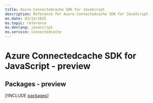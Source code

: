 ```yaml
---
title: Azure Connectedcache SDK for JavaScript
description: Reference for Azure Connectedcache SDK for JavaScript
ms.date: 03/14/2025
ms.topic: reference
ms.devlang: javascript
ms.service: connectedcache
---
```

# Azure Connectedcache SDK for JavaScript - preview
## Packages - preview
[!INCLUDE [packages](connectedcache-index.md)]